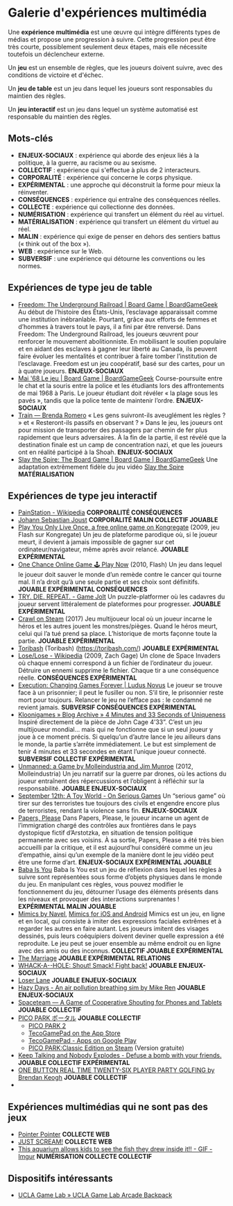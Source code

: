 # Galerie d'expériences multimédia

Une **expérience multimédia** est une œuvre qui intègre différents types de médias et propose une progression à suivre. Cette progression peut être très courte, possiblement seulement deux étapes, mais elle nécessite toutefois un déclencheur externe.

Un **jeu** est un ensemble de règles, que les joueurs doivent suivre, avec des conditions de victoire et d'échec. 

Un **jeu de table** est un jeu dans lequel les joueurs sont responsables du maintien des règles.

Un **jeu interactif** est un jeu dans lequel un système automatisé est responsable du maintien des règles.

## Mots-clés
- **ENJEUX-SOCIAUX** : expérience qui aborde des enjeux liés à la politique, à la guerre, au racisme ou au sexisme.
- **COLLECTIF** : expérience qui s'effectue à plus de 2 interacteurs.
- **CORPORALITÉ** : expérience qui concerne le corps physique.
- **EXPÉRIMENTAL** : une approche qui déconstruit la forme pour mieux la réinventer.
- **CONSÉQUENCES** : expérience qui entraîne des conséquences réelles.
- **COLLECTE** : expérience qui collectionne des données.
- **NUMÉRISATION** : expérience qui transfert un élément du réel au virtuel.
- **MATÉRIALISATION** : expérience qui transfert un élément du virtuel au réel.
- **MALIN** : expérience qui exige de penser en dehors des sentiers battus (« think out of the box »).
- **WEB** : expérience sur le Web.
- **SUBVERSIF** : une expérience qui détourne les conventions ou les normes.

## Expériences de type jeu de table

- [Freedom: The Underground Railroad | Board Game | BoardGameGeek](https://boardgamegeek.com/boardgame/119506/freedom-the-underground-railroad) Au début de l’histoire des États-Unis, l’esclavage apparaissait comme une institution inébranlable. Pourtant, grâce aux efforts de femmes et d’hommes à travers tout le pays, il a fini par être renversé. Dans Freedom: The Underground Railroad, les joueurs œuvrent pour renforcer le mouvement abolitionniste. En mobilisant le soutien populaire et en aidant des esclaves à gagner leur liberté au Canada, ils peuvent faire évoluer les mentalités et contribuer à faire tomber l’institution de l’esclavage. Freedom est un jeu coopératif, basé sur des cartes, pour un à quatre joueurs. **ENJEUX-SOCIAUX**
- [Mai '68 Le jeu | Board Game | BoardGameGeek](https://boardgamegeek.com/boardgame/6907/mai-68-le-jeu) Course-poursuite entre le chat et la souris entre la police et les étudiants lors des affrontements de mai 1968 à Paris. Le joueur étudiant doit révéler « la plage sous les pavés », tandis que la police tente de maintenir l’ordre. **ENJEUX-SOCIAUX**
- [Train — Brenda Romero](https://brenda.games/train) « Les gens suivront-ils aveuglément les règles ? » et « Resteront-ils passifs en observant ? » Dans le jeu, les joueurs ont pour mission de transporter des passagers par chemin de fer plus rapidement que leurs adversaires. À la fin de la partie, il est révélé que la destination finale est un camp de concentration nazi, et que les joueurs ont en réalité participé à la Shoah. **ENJEUX-SOCIAUX**
- [Slay the Spire: The Board Game | Board Game | BoardGameGeek](https://boardgamegeek.com/boardgame/338960/slay-the-spire-the-board-game) Une adaptation extrêmement fidèle du jeu vidéo [Slay the Spire](https://www.megacrit.com/games/) **MATÉRIALISATION**

## Expériences de type jeu interactif

- [PainStation - Wikipedia](https://en.wikipedia.org/wiki/PainStation) **CORPORALITÉ CONSÉQUENCES**
- [Johann Sebastian Joust](http://www.jsjoust.com/) **CORPORALITÉ MALIN COLLECTIF JOUABLE**
- [Play You Only Live Once, a free online game on Kongregate](https://www.kongregate.com/games/raitendo/you-only-live-once) (2009, jeu Flash sur Kongregate) Un jeu de plateforme parodique où, si le joueur meurt, il devient à jamais impossible de gagner sur cet ordinateur/navigateur, même après avoir relancé. **JOUABLE EXPÉRIMENTAL**
- [One Chance Online Game 🕹️ Play Now](https://kbhgames.com/game/one-chance) (2010, Flash) Un jeu dans lequel le joueur doit sauver le monde d’un remède contre le cancer qui tourne mal. Il n’a droit qu’à une seule partie et ses choix sont définitifs. **JOUABLE EXPÉRIMENTAL CONSÉQUENCES**
- [TRY. DIE. REPEAT. - Game Jolt](https://gamejolt.net/?token=ruNSqzR8XX77ZGHfYUZSXVkrtHPV5P) Un puzzle-platformer où les cadavres du joueur servent littéralement de plateformes pour progresser. **JOUABLE EXPÉRIMENTAL**
- [Crawl on Steam](https://store.steampowered.com/app/293780/Crawl/) (2017) Jeu multijoueur local où un joueur incarne le héros et les autres jouent les monstres/pièges. Quand le héros meurt, celui qui l’a tué prend sa place. L’historique de morts façonne toute la partie. **JOUABLE EXPÉRIMENTAL**
- [Toribash](https://toribash.com/) (Toribash) (https://toribash.com/) **JOUABLE EXPÉRIMENTAL**
- [Lose/Lose - Wikipedia](https://en.wikipedia.org/wiki/Lose/Lose) (2009, Zach Gage) Un clone de Space Invaders où chaque ennemi correspond à un fichier de l’ordinateur du joueur. Détruire un ennemi supprime le fichier. Chaque tir a une conséquence réelle. **CONSÉQUENCES EXPÉRIMENTAL**
- [Execution: Changing Games Forever | Ludus Novus](https://ludusnovus.net/2008/06/05/execution-changing-games-forever/) Le joueur se trouve face à un prisonnier; il peut le fusiller ou non. S’il tire, le prisonnier reste mort pour toujours. Relancer le jeu ne l’efface pas : le condamné ne revient jamais. **SUBVERSIF CONSÉQUENCES EXPÉRIMENTAL**
- [Kloonigames » Blog Archive » 4 Minutes and 33 Seconds of Uniqueness](https://www.kloonigames.com/blog/games/4mins33secs)  Inspiré directement de la pièce de John Cage 4’33”. C’est un jeu multijoueur mondial… mais qui ne fonctionne que si un seul joueur y joue à ce moment précis. Si quelqu’un d’autre lance le jeu ailleurs dans le monde, la partie s’arrête immédiatement. Le but est simplement de tenir 4 minutes et 33 secondes en étant l’unique joueur connecté. **SUBVERSIF COLLECTIF EXPÉRIMENTAL**
- [Unmanned: a Game by Molleindustria and Jim Munroe](https://unmanned.molleindustria.org/#) (2012, Molleindustria) Un jeu narratif sur la guerre par drones, où les actions du joueur entraînent des répercussions et l’obligent à réfléchir sur la responsabilité. **JOUABLE ENJEUX-SOCIAUX**
- [September 12th: A Toy World - On Serious Games](http://www.onseriousgames.com/september-12th-a-toy-world-newsgame/) Un “serious game” où tirer sur des terroristes tue toujours des civils et engendre encore plus de terroristes, rendant la violence sans fin. **ENJEUX-SOCIAUX**
- [Papers, Please](https://papersplea.se/) Dans Papers, Please, le joueur incarne un agent de l’immigration chargé des contrôles aux frontières dans le pays dystopique fictif d’Arstotzka, en situation de tension politique permanente avec ses voisins. À sa sortie, Papers, Please a été très bien accueilli par la critique, et il est aujourd’hui considéré comme un jeu d’empathie, ainsi qu’un exemple de la manière dont le jeu vidéo peut être une forme d’art. **ENJEUX-SOCIAUX EXPÉRIMENTAL JOUABLE**
- [Baba Is You](https://hempuli.com/baba/) Baba Is You est un jeu de réflexion dans lequel les règles à suivre sont représentées sous forme d’objets physiques dans le monde du jeu. En manipulant ces règles, vous pouvez modifier le fonctionnement du jeu, détourner l’usage des éléments présents dans les niveaux et provoquer des interactions surprenantes ! **EXPÉRIMENTAL MALIN JOUABLE**
- [Mimics by Navel](https://navel.itch.io/mimics), [Mimics for iOS and Android](http://www.mimicsgame.com/) Mimics est un jeu, en ligne et en local, qui consiste à imiter des expressions faciales extrêmes et à regarder les autres en faire autant. Les joueurs imitent des visages dessinés, puis leurs coéquipiers doivent deviner quelle expression a été reproduite. Le jeu peut se jouer ensemble au même endroit ou en ligne avec des amis ou des inconnus. **COLLECTIF JOUABLE EXPÉRIMENTAL**
- [The Marriage](https://kyrie.pe/the_marriage/) **JOUABLE EXPÉRIMENTAL RELATIONS**
- [WHACK-A--HOLE: Shout! Smack! Fight back!](https://catodot.github.io/d/) **JOUABLE ENJEUX-SOCIAUX**
- [Loser Lane](https://marieflanagan.com/loserlanepark/) **JOUABLE ENJEUX-SOCIAUX**
- [Hazy Days - An air pollution breathing sim by Mike Ren](https://mikeyren.itch.io/hazydays) **JOUABLE ENJEUX-SOCIAUX**
- [Spaceteam — A Game of Cooperative Shouting for Phones and Tablets](https://spaceteam.ca/) **JOUABLE COLLECTIF**
- [PICO PARK ポータル](https://picoparkgame.com/) **JOUABLE COLLECTIF**
    - [PICO PARK 2](https://picoparkgame.com/pp2/)
    - [TecoGamePad on the App Store](https://apps.apple.com/us/app/tecogamepad/id1080510485)
    - [TecoGamePad - Apps on Google Play](https://play.google.com/store/apps/details?id=toybox.app.teco_game_pad)
    - [PICO PARK:Classic Edition on Steam](https://store.steampowered.com/app/461040/PICO_PARKClassic_Edition/) (Version gratuite)
- [Keep Talking and Nobody Explodes - Defuse a bomb with your friends.](https://keeptalkinggame.com/) **JOUABLE COLLECTIF EXPÉRIMENTAL**
- [ONE BUTTON REAL TIME TWENTY-SIX PLAYER PARTY GOLFING by Brendan Keogh](https://brkeogh.itch.io/one-button-real-time-twenty-six-player-party-golfing) **JOUABLE COLLECTIF**
- 

## Expériences multimédias qui ne sont pas des jeux

- [Pointer Pointer](https://pointerpointer.com/)  **COLLECTE WEB**
- [JUST SCREAM!](https://justscream.baby/) **COLLECTE WEB**
- [This aquarium allows kids to see the fish they drew inside it!! - GIF - Imgur](https://imgur.com/gallery/this-aquarium-allows-kids-to-see-fish-they-drew-inside-LYRvyGj)  **NUMÉRISATION COLLECTE COLLECTIF**

## Dispositifs intéressants

- [UCLA Game Lab » UCLA Game Lab Arcade Backpack](https://games.ucla.edu/game/ucla-game-lab-arcade-backpack)